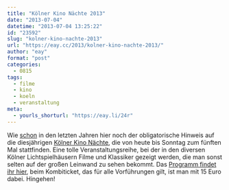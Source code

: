 ```yaml
---
title: "Kölner Kino Nächte 2013"
date: "2013-07-04"
datetime: "2013-07-04 13:25:22"
id: "23592"
slug: "kolner-kino-nachte-2013"
url: "https://eay.cc/2013/kolner-kino-nachte-2013/"
author: "eay"
format: "post"
categories:
  - 0815
tags:
  - filme
  - kino
  - koeln
  - veranstaltung
meta:
  - yourls_shorturl: "https://eay.li/24r"
---
```


Wie [schon](//eay.cc/2012/kolner-kino-nachte-2012/) in den letzten Jahren hier noch der obligatorische Hinweis auf die diesjährigen [Kölner Kino Nächte](http://www.koelner-kino-naechte.de/), die von heute bis Sonntag zum fünften Mal stattfinden. Eine tolle Veranstaltungsreihe, bei der in den diversen Kölner Lichtspielhäusern Filme und Klassiker gezeigt werden, die man sonst selten auf der großen Leinwand zu sehen bekommt. Das [Programm findet ihr hier](http://www.koelner-kino-naechte.de/2013/programm/), beim Kombiticket, das für alle Vorführungen gilt, ist man mit 15 Euro dabei. Hingehen!
